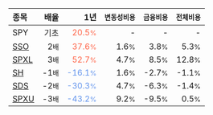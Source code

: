| **종목** | **배율** | **1년** | **<small>변동성비용</small>** | **<small>금융비용</small>** | **<small>전체비용</small>** |
| :------- | -------: | ------: | --------------: | ------------: | ------------: |
| SPY | 기초 | <span style="color: tomato">20.5<small>%</small></span> | - | - | - |
| [SSO](/sso/) | 2<small>배</small> | <span style="color: tomato">37.6<small>%</small></span> | 1.6<small>%</small> | 3.8<small>%</small> | 5.3<small>%</small> |
| [SPXL](/spxl/) | 3<small>배</small> | <span style="color: tomato">52.7<small>%</small></span> | 4.7<small>%</small> | 8.5<small>%</small> | 12.8<small>%</small> |
| [SH](/sh/) | -1<small>배</small> | <span style="color: cornflowerblue">-16.1<small>%</small></span> | 1.6<small>%</small> | -2.7<small>%</small> | -1.1<small>%</small> |
| [SDS](/sds/) | -2<small>배</small> | <span style="color: cornflowerblue">-30.3<small>%</small></span> | 4.7<small>%</small> | -6.3<small>%</small> | -1.4<small>%</small> |
| [SPXU](/spxu/) | -3<small>배</small> | <span style="color: cornflowerblue">-43.2<small>%</small></span> | 9.2<small>%</small> | -9.5<small>%</small> | 0.5<small>%</small> |